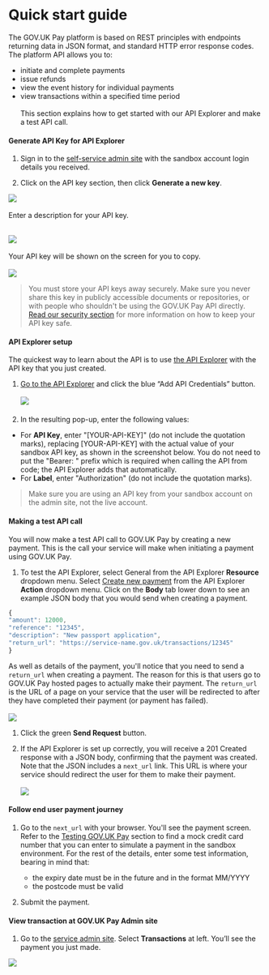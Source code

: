 # Quick start guide

The GOV.UK Pay platform is based on REST principles with endpoints returning data in JSON format, and standard HTTP error response codes. The platform API allows you to:

- initiate and complete payments
- issue refunds
- view the event history for individual payments
- view transactions within a specified time period
<br /><br />
This section explains how to get started with our API Explorer and make a test API call.

#### Generate API Key for API Explorer

1. Sign in to the [self-service admin site](https://selfservice.payments.service.gov.uk/) with the sandbox account login details you received.

1. Click on the API key section, then click **Generate a new key**.

![](https://s3-eu-west-1.amazonaws.com/pay-govuk-documentation/Generate+API+key+image1.png)
 <br /><br />Enter a description for your API key. <br /><br />
 
![](https://s3-eu-west-1.amazonaws.com/pay-govuk-documentation/DescribeAPIKey+image2.png)
<br /><br />Your API key will be shown on the screen for you to copy.<br /><br /> ![](https://s3-eu-west-1.amazonaws.com/pay-govuk-documentation/NewKeygenerate+image+3.png)

<blockquote>You must store your API keys away securely. Make sure you never share this key in publicly accessible documents or repositories, or with people who shouldn't be using the GOV.UK Pay API directly. <a href="https://govukpay-docs.cloudapps.digital/#security">Read our security section</a> for more information on how to keep your API key safe.</blockquote>

#### API Explorer setup

The quickest way to learn about the API is to use [the API Explorer](https://gds-payments.gelato.io/api-explorer/) with the API key that you just created.

1. [Go to the API Explorer](https://gds-payments.gelato.io/api-explorer/) and click the blue “Add API Credentials” button. <br/><br/>
![](https://s3-eu-west-1.amazonaws.com/pay-govuk-documentation/pay-add-api-key.png)
<br/><br/>
1.  In the resulting pop-up, enter the following values:
  + For **API Key**, enter "[YOUR-API-KEY]" (do not include the quotation marks), replacing [YOUR-API-KEY] with the actual value of your sandbox API key, as shown in the screenshot below. You do not need to put the "Bearer: " prefix which is required when calling the API from code; the API Explorer adds that automatically.
  + For **Label**, enter "Authorization" (do not include the quotation marks).

> Make sure you are using an API key from your sandbox account on the admin site, not the live account.

#### Making a test API call

You will now make a test API call to GOV.UK Pay by creating a new payment. This is the call your service will make when 
initiating a payment using GOV.UK Pay.

1. To test the API Explorer, select General from the API Explorer **Resource** dropdown menu. Select [Create new payment](https://gds-payments.gelato.io/api-explorer/gov-uk-pay-api/versions/1.0.0/general/create-new-payment) from the API Explorer **Action** dropdown menu. Click on the **Body** tab lower down to see an example JSON body that you would send when creating a payment.

```javascript
{
"amount": 12000,
"reference": "12345",
"description": "New passport application",
"return_url": "https://service-name.gov.uk/transactions/12345"
}
```

As well as details of the payment, you'll notice that you need to send a ``return_url`` when creating a payment. The reason for this is that users go to GOV.UK Pay hosted pages to actually make their payment.
The ``return_url`` is the URL of a page on your service that the user will be redirected to after they have completed their payment (or payment has failed).
<br/><br/>
![](https://s3-eu-west-1.amazonaws.com/pay-govuk-documentation/pay-api-explorer-createpay.png)

1. Click the green **Send Request** button.

1. If the API Explorer is set up correctly, you will receive a 201 Created response with a JSON body, confirming that the payment was created. Note that the JSON includes a ``next_url`` link. This URL is where your service should redirect the user for them to make their payment.
<br/><br/>
![](https://s3-eu-west-1.amazonaws.com/pay-govuk-documentation/pay-api-explorer-response.png)

#### Follow end user payment journey

1. Go to the ``next_url`` with your browser. You'll see the payment screen. Refer to the [Testing GOV.UK Pay](https://govukpay-docs.cloudapps.digital/#testing-gov-uk-pay) section to find a mock credit card number that you can enter to simulate a payment in the sandbox environment. For the rest of the details, enter some test information, bearing in mind that:
    + the expiry date must be in the future and in the format MM/YYYY
    + the postcode must be valid

1. Submit the payment.

#### View transaction at GOV.UK Pay Admin site

1. Go to the [service admin site](https://selfservice.payments.service.gov.uk/). Select **Transactions** at left. You’ll see the payment you just made.

![](https://s3-eu-west-1.amazonaws.com/pay-govuk-documentation/transaction+list+image+4.png)

